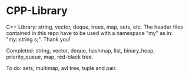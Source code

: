 # CPP-Library
C++ Library: string, vector, deque, trees, map, sets, etc.
The header files contained in this repo have to be used with a namespace "my" as in: "my::string s;".
Thank you!

Completed: string, vector, deque, hashmap, list, binary_heap, priority_queue, map, red-black tree.

To do: sets, multimap, avl tree, tuple and pair.
